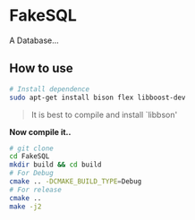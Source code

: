 # FakeSQL
A Database...

## How to use

```bash
# Install dependence
sudo apt-get install bison flex libboost-dev
```
> It is best to compile and install `libbson'

__Now compile it..__

```bash
# git clone
cd FakeSQL
mkdir build && cd build
# For Debug
cmake .. -DCMAKE_BUILD_TYPE=Debug
# For release
cmake .. 
make -j2
```


